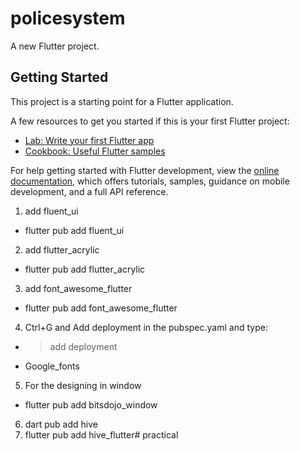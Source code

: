 # policesystem

A new Flutter project.

## Getting Started

This project is a starting point for a Flutter application.

A few resources to get you started if this is your first Flutter project:

- [Lab: Write your first Flutter app](https://docs.flutter.dev/get-started/codelab)
- [Cookbook: Useful Flutter samples](https://docs.flutter.dev/cookbook)

For help getting started with Flutter development, view the
[online documentation](https://docs.flutter.dev/), which offers tutorials,
samples, guidance on mobile development, and a full API reference.

1. add fluent_ui
- flutter pub add fluent_ui
2. add flutter_acrylic
- flutter pub add flutter_acrylic
3. add font_awesome_flutter
- flutter pub add font_awesome_flutter
4. Ctrl+G and Add deployment in the pubspec.yaml and type:
- >add deployment
- Google_fonts
5. For the designing in window
- flutter pub add bitsdojo_window
<!-- 6. Now to start implementing the database function now lets add objectbox dependecies and libs
- flutter pub add objectbox
- flutter pub add objectbox_flutter_libs
- flutter pub add path_provider

7. after adding those dependecies add this to dev_dependencies
 build_runner: ^2.0.0
  objectbox_generator: any

  so basically the dev_depencency will look like this
//start
  dev_dependencies:
  build_runner: ^2.0.0
  objectbox_generator: any
  flutter_test:
    sdk: flutter
//end -->

6. dart pub add hive
7. flutter pub add hive_flutter# practical
